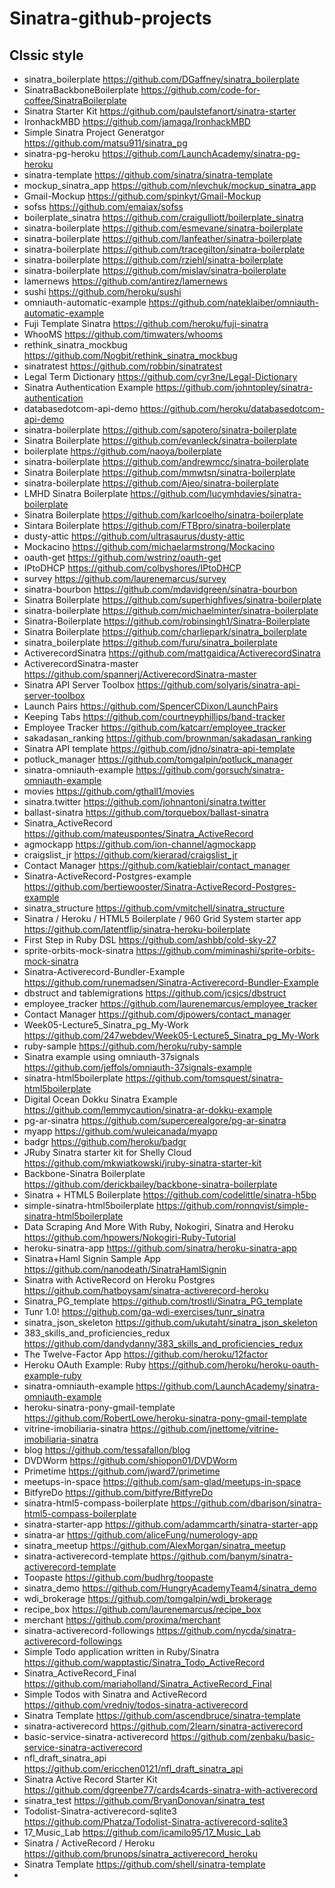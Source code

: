 # Sinatra-github-projects

## Clssic style
* sinatra_boilerplate https://github.com/DGaffney/sinatra_boilerplate
* SinatraBackboneBoilerplate https://github.com/code-for-coffee/SinatraBoilerplate
* Sinatra Starter Kit https://github.com/paulstefanort/sinatra-starter
* IronhackMBD https://github.com/jamaga/IronhackMBD
* Simple Sinatra Project Generatgor https://github.com/matsu911/sinatra_pg
* sinatra-pg-heroku https://github.com/LaunchAcademy/sinatra-pg-heroku
* sinatra-template https://github.com/sinatra/sinatra-template
* mockup_sinatra_app https://github.com/nlevchuk/mockup_sinatra_app
* Gmail-Mockup https://github.com/spinkyt/Gmail-Mockup
* sofss https://github.com/emaiax/sofss
* boilerplate_sinatra https://github.com/craigulliott/boilerplate_sinatra
* sinatra-boilerplate https://github.com/esmevane/sinatra-boilerplate
* sinatra-boilerplate https://github.com/Ianfeather/sinatra-boilerplate
* sinatra-boilerplate https://github.com/tracegilton/sinatra-boilerplate
* sinatra-boilerplate https://github.com/rziehl/sinatra-boilerplate
* sinatra-boilerplate https://github.com/mislav/sinatra-boilerplate
* lamernews https://github.com/antirez/lamernews
* sushi https://github.com/heroku/sushi
* omniauth-automatic-example https://github.com/nateklaiber/omniauth-automatic-example
* Fuji Template Sinatra https://github.com/heroku/fuji-sinatra
* WhooMS https://github.com/timwaters/whooms
* rethink_sinatra_mockbug https://github.com/Nogbit/rethink_sinatra_mockbug
* sinatratest https://github.com/robbin/sinatratest
* Legal Term Dictionary https://github.com/cyr3ne/Legal-Dictionary
* Sinatra Authentication Example https://github.com/johntopley/sinatra-authentication
* databasedotcom-api-demo https://github.com/heroku/databasedotcom-api-demo
* sinatra-boilerplate https://github.com/sapotero/sinatra-boilerplate
* Sinatra Boilerplate https://github.com/evanleck/sinatra-boilerplate
* boilerplate https://github.com/naoya/boilerplate
* sinatra-boilerplate https://github.com/andrewmcc/sinatra-boilerplate
* Sinatra Boilerplate https://github.com/mmwtsn/sinatra-boilerplate
* sinatra-boilerplate https://github.com/Ajeo/sinatra-boilerplate
* LMHD Sinatra Boilerplate https://github.com/lucymhdavies/sinatra-boilerplate
* Sinatra Boilerplate https://github.com/karlcoelho/sinatra-boilerplate
* Sintara Boilerplate https://github.com/FTBpro/sinatra-boilerplate
* dusty-attic https://github.com/ultrasaurus/dusty-attic
* Mockacino https://github.com/michaelarmstrong/Mockacino
* oauth-get https://github.com/wstrinz/oauth-get
* IPtoDHCP https://github.com/colbyshores/IPtoDHCP
* survey https://github.com/laurenemarcus/survey
* sinatra-bourbon https://github.com/mdavidgreen/sinatra-bourbon
* Sinatra Boilerplate https://github.com/superhighfives/sinatra-boilerplate
* sinatra-boilerplate https://github.com/michaelminter/sinatra-boilerplate
* Sinatra-Boilerplate https://github.com/robinsingh1/Sinatra-Boilerplate
* Sinatra Boilerplate https://github.com/charliepark/sinatra_boilerplate
* sinatra_boilerplate https://github.com/furu/sinatra_boilerplate
* ActiverecordSinatra https://github.com/mattgaidica/ActiverecordSinatra
* ActiverecordSinatra-master https://github.com/spannerj/ActiverecordSinatra-master
* Sinatra API Server Toolbox https://github.com/solyaris/sinatra-api-server-toolbox
* Launch Pairs https://github.com/SpencerCDixon/LaunchPairs
* Keeping Tabs https://github.com/courtneyphillips/band-tracker
* Employee Tracker https://github.com/katcarr/employee_tracker
* sakadasan_ranking https://github.com/brownman/sakadasan_ranking
* Sinatra API template https://github.com/jdno/sinatra-api-template
* potluck_manager https://github.com/tomgalpin/potluck_manager
* sinatra-omniauth-example https://github.com/gorsuch/sinatra-omniauth-example
* movies https://github.com/gthall1/movies
* sinatra.twitter https://github.com/johnantoni/sinatra.twitter
* ballast-sinatra https://github.com/torquebox/ballast-sinatra
* Sinatra_ActiveRecord https://github.com/mateuspontes/Sinatra_ActiveRecord
* agmockapp https://github.com/ion-channel/agmockapp
* craigslist_jr https://github.com/kierarad/craigslist_jr
* Contact Manager https://github.com/katieblair/contact_manager
* Sinatra-ActiveRecord-Postgres-example https://github.com/bertiewooster/Sinatra-ActiveRecord-Postgres-example
* sinatra_structure https://github.com/vmitchell/sinatra_structure
* Sinatra / Heroku / HTML5 Boilerplate / 960 Grid System starter app https://github.com/latentflip/sinatra-heroku-boilerplate
* First Step in Ruby DSL https://github.com/ashbb/cold-sky-27
* sprite-orbits-mock-sinatra https://github.com/miminashi/sprite-orbits-mock-sinatra
* Sinatra-Activerecord-Bundler-Example https://github.com/runemadsen/Sinatra-Activerecord-Bundler-Example
* dbstruct and tablemigrations https://github.com/jcsjcs/dbstruct
* employee_tracker https://github.com/laurenemarcus/employee_tracker
* Contact Manager https://github.com/djpowers/contact_manager
* Week05-Lecture5_Sinatra_pg_My-Work https://github.com/247webdev/Week05-Lecture5_Sinatra_pg_My-Work
* ruby-sample https://github.com/heroku/ruby-sample
* Sinatra example using omniauth-37signals https://github.com/jeffols/omniauth-37signals-example
* sinatra-html5boilerplate https://github.com/tomsquest/sinatra-html5boilerplate
* Digital Ocean Dokku Sinatra Example https://github.com/lemmycaution/sinatra-ar-dokku-example
* pg-ar-sinatra https://github.com/supercerealgore/pg-ar-sinatra
* myapp https://github.com/wuleicanada/myapp
* badgr https://github.com/heroku/badgr
* JRuby Sinatra starter kit for Shelly Cloud https://github.com/mkwiatkowski/jruby-sinatra-starter-kit
* Backbone-Sinatra Boilerplate https://github.com/derickbailey/backbone-sinatra-boilerplate
* Sinatra + HTML5 Boilerplate https://github.com/codelittle/sinatra-h5bp
* simple-sinatra-html5boilerplate https://github.com/ronnqvist/simple-sinatra-html5boilerplate
* Data Scraping And More With Ruby, Nokogiri, Sinatra and Heroku https://github.com/hpowers/Nokogiri-Ruby-Tutorial
* heroku-sinatra-app https://github.com/sinatra/heroku-sinatra-app
* Sinatra+Haml Signin Sample App https://github.com/nanodeath/SinatraHamlSignin
* Sinatra with ActiveRecord on Heroku Postgres https://github.com/hatboysam/sinatra-activerecord-heroku
* Sinatra_PG_template https://github.com/trostli/Sinatra_PG_template
* Tunr 1.0! https://github.com/ga-wdi-exercises/tunr_sinatra
* sinatra_json_skeleton https://github.com/ukutaht/sinatra_json_skeleton
* 383_skills_and_proficiencies_redux https://github.com/dandydanny/383_skills_and_proficiencies_redux
* The Twelve-Factor App https://github.com/heroku/12factor
* Heroku OAuth Example: Ruby https://github.com/heroku/heroku-oauth-example-ruby
* sinatra-omniauth-example https://github.com/LaunchAcademy/sinatra-omniauth-example
* heroku-sinatra-pony-gmail-template https://github.com/RobertLowe/heroku-sinatra-pony-gmail-template
* vitrine-imobiliaria-sinatra https://github.com/jnettome/vitrine-imobiliaria-sinatra
* blog https://github.com/tessafallon/blog
* DVDWorm https://github.com/shiopon01/DVDWorm
* Primetime https://github.com/jward7/primetime
* meetups-in-space https://github.com/sam-glad/meetups-in-space
* BitfyreDo https://github.com/bitfyre/BitfyreDo
* sinatra-html5-compass-boilerplate https://github.com/dbarison/sinatra-html5-compass-boilerplate
* sinatra-starter-app https://github.com/adammcarth/sinatra-starter-app
* sinatra-ar https://github.com/aliceFung/numerology-app
* sinatra_meetup https://github.com/AlexMorgan/sinatra_meetup
* sinatra-activerecord-template https://github.com/banym/sinatra-activerecord-template
* Toopaste  https://github.com/budhrg/toopaste
* sinatra_demo https://github.com/HungryAcademyTeam4/sinatra_demo
* wdi_brokerage https://github.com/tomgalpin/wdi_brokerage
* recipe_box https://github.com/laurenemarcus/recipe_box
* merchant https://github.com/proxima/merchant
* sinatra-activerecord-followings https://github.com/nycda/sinatra-activerecord-followings
* Simple Todo application written in Ruby/Sinatra https://github.com/wapptastic/Sinatra_Todo_ActiveRecord
* Sinatra_ActiveRecord_Final https://github.com/mariaholland/Sinatra_ActiveRecord_Final
* Simple Todos with Sinatra and ActiveRecord https://github.com/vredniy/todos-sinatra-activerecord
* Sinatra Template https://github.com/ascendbruce/sinatra-template
* sinatra-activerecord https://github.com/2learn/sinatra-activerecord
* basic-service-sinatra-activerecord https://github.com/zenbaku/basic-service-sinatra-activerecord
* nfl_draft_sinatra_api https://github.com/ericchen0121/nfl_draft_sinatra_api
* Sinatra Active Record Starter Kit https://github.com/dgreenbe77/cards4cards-sinatra-with-activerecord
* sinatra_test https://github.com/BryanDonovan/sinatra_test
* Todolist-Sinatra-activerecord-sqlite3 https://github.com/Phatza/Todolist-Sinatra-activerecord-sqlite3
* 17_Music_Lab https://github.com/icamilo95/17_Music_Lab
* Sinatra / ActiveRecord / Heroku https://github.com/brunops/sinatra_activerecord_heroku
* Sinatra Template  https://github.com/shell/sinatra-template
* 
